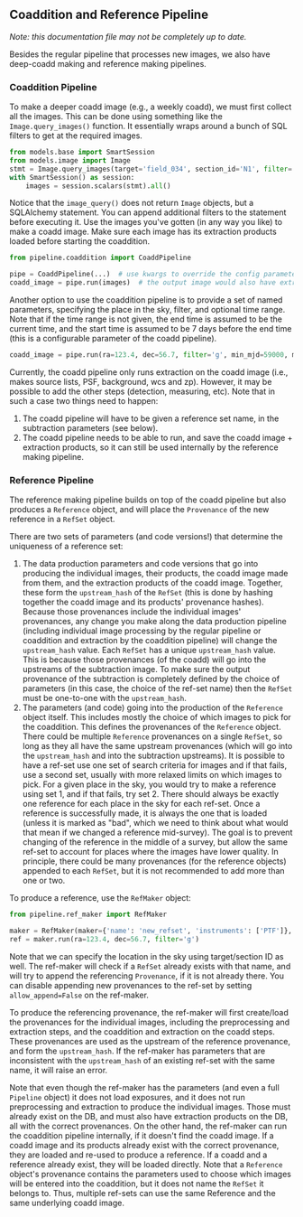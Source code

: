 ## Coaddition and Reference Pipeline

*Note: this documentation file may not be completely up to date.*

Besides the regular pipeline that processes new images, we also have deep-coadd making and reference making pipelines. 

### Coaddition Pipeline

To make a deeper coadd image (e.g., a weekly coadd), we must first collect all the images. 
This can be done using something like the `Image.query_images()` function. 
It essentially wraps around a bunch of SQL filters to get at the required images. 

```python
from models.base import SmartSession
from models.image import Image
stmt = Image.query_images(target='field_034', section_id='N1', filter='R', min_mjd=59000, max_mjd=59007, ...)
with SmartSession() as session: 
    images = session.scalars(stmt).all() 
```

Notice that the `image_query()` does not return `Image` objects, but a SQLAlchemy statement.
You can append additional filters to the statement before executing it.
Use the images you've gotten (in any way you like) to make a coadd image. 
Make sure each image has its extraction products loaded before starting the coaddition. 


```python
from pipeline.coaddition import CoaddPipeline

pipe = CoaddPipeline(...)  # use kwargs to override the config parameters
coadd_image = pipe.run(images)  # the output image would also have extraction products generated by the pipeline
```

Another option to use the coaddition pipeline is to provide a set of named parameters, 
specifying the place in the sky, filter, and optional time range. 
Note that if the time range is not given, the end time is assumed to be the current time, 
and the start time is assumed to be 7 days before the end time (this is a configurable parameter 
of the coadd pipeline). 
```python
coadd_image = pipe.run(ra=123.4, dec=56.7, filter='g', min_mjd=59000, max_mjd=59007, ...)
```

Currently, the coadd pipeline only runs extraction on the coadd image 
(i.e., makes source lists, PSF, background, wcs and zp). 
However, it may be possible to add the other steps (detection, measuring, etc). 
Note that in such a case two things need to happen:
1. The coadd pipeline will have to be given a reference set name, in the subtraction parameters (see below). 
2. The coadd pipeline needs to be able to run, and save the coadd image + extraction products, so it can still 
   be used internally by the reference making pipeline. 

### Reference Pipeline

The reference making pipeline builds on top of the coadd pipeline but also produces a `Reference` object, 
and will place the `Provenance` of the new reference in a `RefSet` object. 

There are two sets of parameters (and code versions!) that determine the uniqueness of a reference set:
1. The data production parameters and code versions that go into producing the individual images, their products, 
   the coadd image made from them, and the extraction products of the coadd image. Together, these form the 
   `upstream_hash` of the `RefSet` (this is done by hashing together the coadd image and its products' provenance hashes). 
   Because those provenances include the individual images' provenances, any change you make along the data production
   pipeline (including individual image processing by the regular pipeline or coaddition and extraction by the 
   coaddition pipeline) will change the `upstream_hash` value. Each `RefSet` has a unique `upstream_hash` value.
   This is because those provenances (of the coadd) will go into the upstreams of the subtraction image. 
   To make sure the output provenance of the subtraction is completely defined by the choice of parameters
   (in this case, the choice of the ref-set name) then the `RefSet` must be one-to-one with the `upstream_hash`.
2. The parameters (and code) going into the production of the `Reference` object itself. This includes mostly the 
   choice of which images to pick for the coaddition. This defines the provenances of the `Reference` object. 
   There could be multiple `Reference` provenances on a single `RefSet`, so long as they all have the same 
   upstream provenances (which will go into the `upstream_hash` and into the subtraction upstreams). 
   It is possible to have a ref-set use one set of search criteria for images and if that fails, use a second set, 
   usually with more relaxed limits on which images to pick. 
   For a given place in the sky, you would try to make a reference using set 1, and if that fails, try set 2. 
   There should always be exactly one reference for each place in the sky for each ref-set.
   Once a reference is successfully made, it is always the one that is loaded (unless it is marked as "bad", 
   which we need to think about what would that mean if we changed a reference mid-survey). 
   The goal is to prevent changing of the reference in the middle of a survey, but allow the same ref-set to account 
   for places where the images have lower quality. 
   In principle, there could be many provenances (for the reference objects) appended to each `RefSet`, but it is 
   not recommended to add more than one or two. 

To produce a reference, use the `RefMaker` object:

```python
from pipeline.ref_maker import RefMaker

maker = RefMaker(maker={'name': 'new_refset', 'instruments': ['PTF']}, ...)  # use kwargs to override config parameters
ref = maker.run(ra=123.4, dec=56.7, filter='g')  
```

Note that we can specify the location in the sky using target/section ID as well. 
The ref-maker will check if a `RefSet` already exists with that name, 
and will try to append the referencing `Provenance`, if it is not already there.
You can disable appending new provenances to the ref-set by setting `allow_append=False` on the ref-maker.  

To produce the referencing provenance, the ref-maker will first create/load the provenances for the individual images, 
including the preprocessing and extraction steps, and the coaddition and extraction on the coadd steps. 
These provenances are used as the upstream of the reference provenance, and form the `upstream_hash`. 
If the ref-maker has parameters that are inconsistent with the `upstream_hash` of an existing ref-set with the same
name, it will raise an error.

Note that even though the ref-maker has the parameters (and even a full `Pipeline` object) it does not load exposures, 
and it does not run preprocessing and extraction to produce the individual images. Those must already exist on the DB, 
and must also have extraction products on the DB, all with the correct provenances.
On the other hand, the ref-maker can run the coaddition pipeline internally, if it doesn't find the coadd image. 
If a coadd image and its products already exist with the correct provenance, they are loaded and re-used to produce
a reference. If a coadd and a reference already exist, they will be loaded directly. 
Note that a `Reference` object's provenance contains the parameters used to choose which images will be entered into
the coaddition, but it does not name the `RefSet` it belongs to. Thus, multiple ref-sets can use the same Reference 
and the same underlying coadd image.